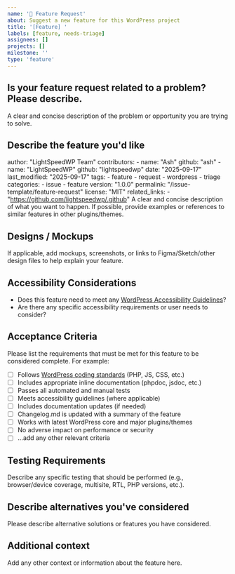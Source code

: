 ```yaml
---
name: '🚀 Feature Request'
about: Suggest a new feature for this WordPress project
title: '[Feature] '
labels: [feature, needs-triage]
assignees: []
projects: []
milestone: ''
type: 'feature'
---
```


<!-- Thank you for suggesting a feature! Please fill in as much of the template as you can. -->

## Is your feature request related to a problem? Please describe.

A clear and concise description of the problem or opportunity you are trying to solve.

## Describe the feature you'd like

 author: "LightSpeedWP Team"
 contributors:
	 - name: "Ash"
		 github: "ash"
	 - name: "LightSpeedWP"
		 github: "lightspeedwp"
 date: "2025-09-17"
 last_modified: "2025-09-17"
 tags:
	 - feature
	 - request
	 - wordpress
	 - triage
 categories:
	 - issue
	 - feature
 version: "1.0.0"
 permalink: "/issue-template/feature-request"
 license: "MIT"
 related_links:
	 - "https://github.com/lightspeedwp/.github"
A clear and concise description of what you want to happen. If possible, provide examples or references to similar features in other plugins/themes.

## Designs / Mockups

If applicable, add mockups, screenshots, or links to Figma/Sketch/other design files to help explain your feature.

## Accessibility Considerations

-   Does this feature need to meet any [WordPress Accessibility Guidelines](https://make.wordpress.org/accessibility/handbook/)?
-   Are there any specific accessibility requirements or user needs to consider?

## Acceptance Criteria

Please list the requirements that must be met for this feature to be considered complete. For example:

-   [ ] Follows [WordPress coding standards](https://github.com/WordPress/wpcs-docs/) (PHP, JS, CSS, etc.)
-   [ ] Includes appropriate inline documentation (phpdoc, jsdoc, etc.)
-   [ ] Passes all automated and manual tests
-   [ ] Meets accessibility guidelines (where applicable)
-   [ ] Includes documentation updates (if needed)
-   [ ] Changelog.md is updated with a summary of the feature
-   [ ] Works with latest WordPress core and major plugins/themes
-   [ ] No adverse impact on performance or security
-   [ ] ...add any other relevant criteria

## Testing Requirements

Describe any specific testing that should be performed (e.g., browser/device coverage, multisite, RTL, PHP versions, etc.).

## Describe alternatives you've considered

Please describe alternative solutions or features you have considered.

## Additional context

Add any other context or information about the feature here.
